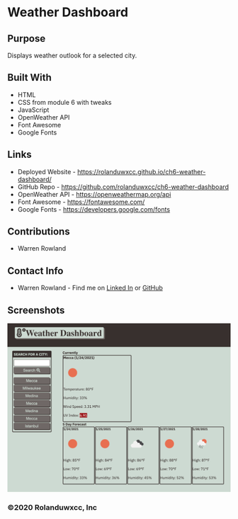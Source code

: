 # Weather Dashboard

## Purpose
Displays weather outlook for a selected city.

## Built With
* HTML
* CSS from module 6 with tweaks
* JavaScript
* OpenWeather API
* Font Awesome
* Google Fonts

## Links
* Deployed Website - https://rolanduwxcc.github.io/ch6-weather-dashboard/
* GitHub Repo - https://github.com/rolanduwxcc/ch6-weather-dashboard
* OpenWeather API - https://openweathermap.org/api
* Font Awesome - https://fontawesome.com/
* Google Fonts - https://developers.google.com/fonts

## Contributions
* Warren Rowland

## Contact Info
* Warren Rowland - Find me on [Linked In](https://www.linkedin.com/in/linkedinrowland/) or [GitHub](https://github.com/rolanduwxcc)

## Screenshots
![Weather Dashboard](assets/images/weather-dashboard.png)

### ©️2020 Rolanduwxcc, Inc 